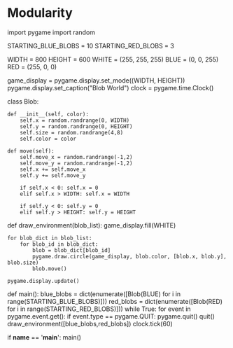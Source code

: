 # Modularity
import pygame 
import random 

STARTING_BLUE_BLOBS = 10
STARTING_RED_BLOBS = 3

WIDTH = 800
HEIGHT = 600
WHITE = (255, 255, 255) 
BLUE = (0, 0, 255) 
RED = (255, 0, 0) 

game_display = pygame.display.set_mode((WIDTH, HEIGHT)) 
pygame.display.set_caption("Blob World") 
clock = pygame.time.Clock() 

class Blob: 

	def __init__(self, color): 
		self.x = random.randrange(0, WIDTH) 
		self.y = random.randrange(0, HEIGHT) 
		self.size = random.randrange(4,8) 
		self.color = color 

	def move(self): 
		self.move_x = random.randrange(-1,2) 
		self.move_y = random.randrange(-1,2) 
		self.x += self.move_x 
		self.y += self.move_y 

		if self.x < 0: self.x = 0
		elif self.x > WIDTH: self.x = WIDTH 
		
		if self.y < 0: self.y = 0
		elif self.y > HEIGHT: self.y = HEIGHT 


def draw_environment(blob_list): 
	game_display.fill(WHITE) 

	for blob_dict in blob_list: 
		for blob_id in blob_dict: 
			blob = blob_dict[blob_id] 
			pygame.draw.circle(game_display, blob.color, [blob.x, blob.y], blob.size) 
			blob.move() 

	pygame.display.update() 
	

def main(): 
	blue_blobs = dict(enumerate([Blob(BLUE) for i in range(STARTING_BLUE_BLOBS)])) 
	red_blobs = dict(enumerate([Blob(RED) for i in range(STARTING_RED_BLOBS)])) 
	while True: 
		for event in pygame.event.get(): 
			if event.type == pygame.QUIT: 
				pygame.quit() 
				quit() 
		draw_environment([blue_blobs,red_blobs]) 
		clock.tick(60) 

if __name__ == '__main__': 
	main() 
